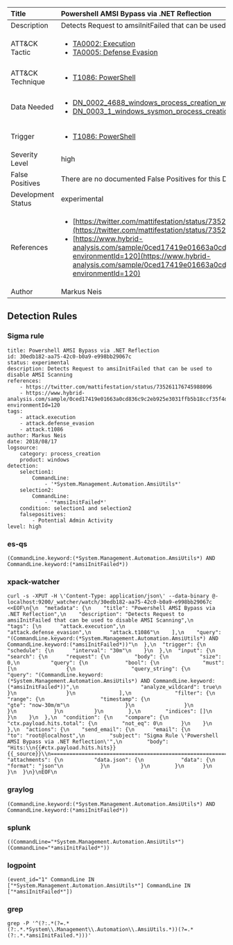 | Title                | Powershell AMSI Bypass via .NET Reflection                                                                                                                                                 |
|:---------------------|:------------------------------------------------------------------------------------------------------------------------------------------------------------|
| Description          | Detects Request to amsiInitFailed that can be used to disable AMSI Scanning                                                                                                                                           |
| ATT&amp;CK Tactic    |  <ul><li>[TA0002: Execution](https://attack.mitre.org/tactics/TA0002)</li><li>[TA0005: Defense Evasion](https://attack.mitre.org/tactics/TA0005)</li></ul>  |
| ATT&amp;CK Technique | <ul><li>[T1086: PowerShell](https://attack.mitre.org/techniques/T1086)</li></ul>  |
| Data Needed          | <ul><li>[DN_0002_4688_windows_process_creation_with_commandline](../Data_Needed/DN_0002_4688_windows_process_creation_with_commandline.md)</li><li>[DN_0003_1_windows_sysmon_process_creation](../Data_Needed/DN_0003_1_windows_sysmon_process_creation.md)</li></ul>  |
| Trigger              | <ul><li>[T1086: PowerShell](../Triggers/T1086.md)</li></ul>  |
| Severity Level       | high |
| False Positives      |  There are no documented False Positives for this Detection Rule yet  |
| Development Status   | experimental |
| References           | <ul><li>[https://twitter.com/mattifestation/status/735261176745988096](https://twitter.com/mattifestation/status/735261176745988096)</li><li>[https://www.hybrid-analysis.com/sample/0ced17419e01663a0cd836c9c2eb925e3031ffb5b18ccf35f4dea5d586d0203e?environmentId=120](https://www.hybrid-analysis.com/sample/0ced17419e01663a0cd836c9c2eb925e3031ffb5b18ccf35f4dea5d586d0203e?environmentId=120)</li></ul>  |
| Author               | Markus Neis |


## Detection Rules

### Sigma rule

```
title: Powershell AMSI Bypass via .NET Reflection
id: 30edb182-aa75-42c0-b0a9-e998bb29067c
status: experimental
description: Detects Request to amsiInitFailed that can be used to disable AMSI Scanning
references:
    - https://twitter.com/mattifestation/status/735261176745988096
    - https://www.hybrid-analysis.com/sample/0ced17419e01663a0cd836c9c2eb925e3031ffb5b18ccf35f4dea5d586d0203e?environmentId=120
tags:
    - attack.execution
    - attack.defense_evasion
    - attack.t1086
author: Markus Neis
date: 2018/08/17
logsource:
    category: process_creation
    product: windows
detection:
    selection1:
        CommandLine:
            - '*System.Management.Automation.AmsiUtils*'
    selection2:
        CommandLine:
            - '*amsiInitFailed*'
    condition: selection1 and selection2
    falsepositives:
        - Potential Admin Activity
level: high

```





### es-qs
    
```
(CommandLine.keyword:(*System.Management.Automation.AmsiUtils*) AND CommandLine.keyword:(*amsiInitFailed*))
```


### xpack-watcher
    
```
curl -s -XPUT -H \'Content-Type: application/json\' --data-binary @- localhost:9200/_watcher/watch/30edb182-aa75-42c0-b0a9-e998bb29067c <<EOF\n{\n  "metadata": {\n    "title": "Powershell AMSI Bypass via .NET Reflection",\n    "description": "Detects Request to amsiInitFailed that can be used to disable AMSI Scanning",\n    "tags": [\n      "attack.execution",\n      "attack.defense_evasion",\n      "attack.t1086"\n    ],\n    "query": "(CommandLine.keyword:(*System.Management.Automation.AmsiUtils*) AND CommandLine.keyword:(*amsiInitFailed*))"\n  },\n  "trigger": {\n    "schedule": {\n      "interval": "30m"\n    }\n  },\n  "input": {\n    "search": {\n      "request": {\n        "body": {\n          "size": 0,\n          "query": {\n            "bool": {\n              "must": [\n                {\n                  "query_string": {\n                    "query": "(CommandLine.keyword:(*System.Management.Automation.AmsiUtils*) AND CommandLine.keyword:(*amsiInitFailed*))",\n                    "analyze_wildcard": true\n                  }\n                }\n              ],\n              "filter": {\n                "range": {\n                  "timestamp": {\n                    "gte": "now-30m/m"\n                  }\n                }\n              }\n            }\n          }\n        },\n        "indices": []\n      }\n    }\n  },\n  "condition": {\n    "compare": {\n      "ctx.payload.hits.total": {\n        "not_eq": 0\n      }\n    }\n  },\n  "actions": {\n    "send_email": {\n      "email": {\n        "to": "root@localhost",\n        "subject": "Sigma Rule \'Powershell AMSI Bypass via .NET Reflection\'",\n        "body": "Hits:\\n{{#ctx.payload.hits.hits}}{{_source}}\\n================================================================================\\n{{/ctx.payload.hits.hits}}",\n        "attachments": {\n          "data.json": {\n            "data": {\n              "format": "json"\n            }\n          }\n        }\n      }\n    }\n  }\n}\nEOF\n
```


### graylog
    
```
(CommandLine.keyword:(*System.Management.Automation.AmsiUtils*) AND CommandLine.keyword:(*amsiInitFailed*))
```


### splunk
    
```
((CommandLine="*System.Management.Automation.AmsiUtils*") (CommandLine="*amsiInitFailed*"))
```


### logpoint
    
```
(event_id="1" CommandLine IN ["*System.Management.Automation.AmsiUtils*"] CommandLine IN ["*amsiInitFailed*"])
```


### grep
    
```
grep -P '^(?:.*(?=.*(?:.*.*System\\.Management\\.Automation\\.AmsiUtils.*))(?=.*(?:.*.*amsiInitFailed.*)))'
```



